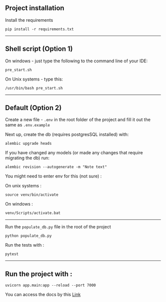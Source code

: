 ## Project installation

Install the requirements
```
pip install -r requirements.txt
```
-----------------------------------------------

## Shell script (Option 1)

On windows - just type the following to the command line of your IDE:
```
pre_start.sh
```

On Unix systems - type this:
```
/usr/bin/bash pre_start.sh
```

------------------------------------------------
## Default (Option 2)

Create a new file - `.env` in the root folder of the project and fill it out the same as `.env.example`


Next up, create the db (requires postgresSQL installed) with:

```
alembic upgrade heads
```


If you have changed any models (or made any changes that require migrating the db) run:
```
alembic revision --autogenerate -m "Note text"
```

You might need to enter env for this (not sure) :

On unix systems :
```
source venv/bin/activate
```

On windows :
```
venv/Scripts/activate.bat
```

------------------------

Run the `populate_db.py` file in the root of the project

```
python populate_db.py
```

Run the tests with :
```
pytest 
```
---------------------------------
## Run the project with :
```
uvicorn app.main:app --reload --port 7000
```

You can access the docs by this [Link](http://127.0.0.1:7000/docs)